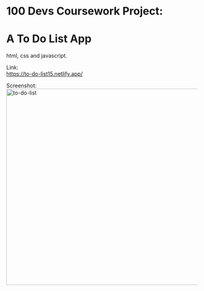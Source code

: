# 100 Devs Coursework Project:

# A To Do List App

 html, css and javascript.

Link:<br>
https://to-do-list15.netlify.app/

Screenshot:<br>
<img width="518" alt="to-do-list" src="https://github.com/NP558565/my-projects-portfolio/assets/76566329/490a723a-9c4a-4227-8357-b08951a16f12">

